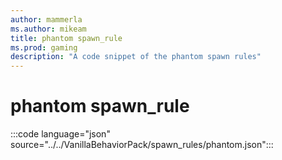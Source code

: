```yaml
---
author: mammerla
ms.author: mikeam
title: phantom spawn_rule
ms.prod: gaming
description: "A code snippet of the phantom spawn rules"
---
```


# phantom spawn_rule

:::code language="json" source="../../VanillaBehaviorPack/spawn_rules/phantom.json":::
